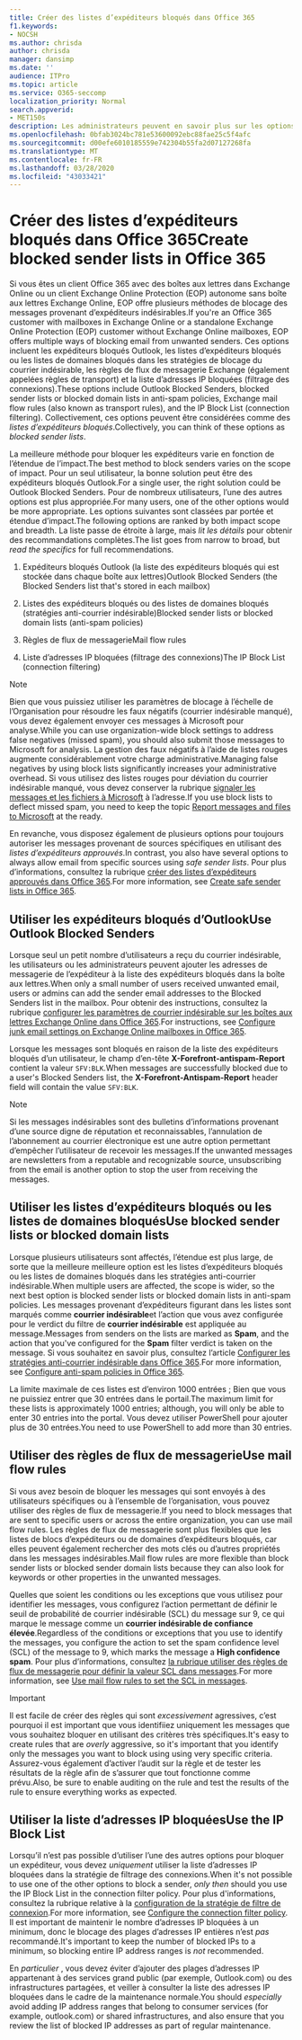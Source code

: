 ```yaml
---
title: Créer des listes d’expéditeurs bloqués dans Office 365
f1.keywords:
- NOCSH
ms.author: chrisda
author: chrisda
manager: dansimp
ms.date: ''
audience: ITPro
ms.topic: article
ms.service: O365-seccomp
localization_priority: Normal
search.appverid:
- MET150s
description: Les administrateurs peuvent en savoir plus sur les options disponibles dans Office 365 et EOP pour bloquer les messages entrants.
ms.openlocfilehash: 0bfab3024bc781e53600092ebc88fae25c5f4afc
ms.sourcegitcommit: d00efe6010185559e742304b55fa2d07127268fa
ms.translationtype: MT
ms.contentlocale: fr-FR
ms.lasthandoff: 03/28/2020
ms.locfileid: "43033421"
---
```

# <a name="create-blocked-sender-lists-in-office-365"></a><span data-ttu-id="3d13e-103">Créer des listes d’expéditeurs bloqués dans Office 365</span><span class="sxs-lookup"><span data-stu-id="3d13e-103">Create blocked sender lists in Office 365</span></span>

<span data-ttu-id="3d13e-104">Si vous êtes un client Office 365 avec des boîtes aux lettres dans Exchange Online ou un client Exchange Online Protection (EOP) autonome sans boîte aux lettres Exchange Online, EOP offre plusieurs méthodes de blocage des messages provenant d’expéditeurs indésirables.</span><span class="sxs-lookup"><span data-stu-id="3d13e-104">If you're an Office 365 customer with mailboxes in Exchange Online or a standalone Exchange Online Protection (EOP) customer without Exchange Online mailboxes, EOP offers multiple ways of blocking email from unwanted senders.</span></span> <span data-ttu-id="3d13e-105">Ces options incluent les expéditeurs bloqués Outlook, les listes d’expéditeurs bloqués ou les listes de domaines bloqués dans les stratégies de blocage du courrier indésirable, les règles de flux de messagerie Exchange (également appelées règles de transport) et la liste d’adresses IP bloquées (filtrage des connexions).</span><span class="sxs-lookup"><span data-stu-id="3d13e-105">These options include Outlook Blocked Senders, blocked sender lists or blocked domain lists in anti-spam policies, Exchange mail flow rules (also known as transport rules), and the IP Block List (connection filtering).</span></span> <span data-ttu-id="3d13e-106">Collectivement, ces options peuvent être considérées comme des _listes d’expéditeurs bloqués_.</span><span class="sxs-lookup"><span data-stu-id="3d13e-106">Collectively, you can think of these options as _blocked sender lists_.</span></span>

<span data-ttu-id="3d13e-107">La meilleure méthode pour bloquer les expéditeurs varie en fonction de l’étendue de l’impact.</span><span class="sxs-lookup"><span data-stu-id="3d13e-107">The best method to block senders varies on the scope of impact.</span></span> <span data-ttu-id="3d13e-108">Pour un seul utilisateur, la bonne solution peut être des expéditeurs bloqués Outlook.</span><span class="sxs-lookup"><span data-stu-id="3d13e-108">For a single user, the right solution could be Outlook Blocked Senders.</span></span> <span data-ttu-id="3d13e-109">Pour de nombreux utilisateurs, l’une des autres options est plus appropriée.</span><span class="sxs-lookup"><span data-stu-id="3d13e-109">For many users, one of the other options would be more appropriate.</span></span> <span data-ttu-id="3d13e-110">Les options suivantes sont classées par portée et étendue d’impact.</span><span class="sxs-lookup"><span data-stu-id="3d13e-110">The following options are ranked by both impact scope and breadth.</span></span> <span data-ttu-id="3d13e-111">La liste passe de étroite à large, mais *lit les détails* pour obtenir des recommandations complètes.</span><span class="sxs-lookup"><span data-stu-id="3d13e-111">The list goes from narrow to broad, but *read the specifics* for full recommendations.</span></span>

1. <span data-ttu-id="3d13e-112">Expéditeurs bloqués Outlook (la liste des expéditeurs bloqués qui est stockée dans chaque boîte aux lettres)</span><span class="sxs-lookup"><span data-stu-id="3d13e-112">Outlook Blocked Senders (the Blocked Senders list that's stored in each mailbox)</span></span>

2. <span data-ttu-id="3d13e-113">Listes des expéditeurs bloqués ou des listes de domaines bloqués (stratégies anti-courrier indésirable)</span><span class="sxs-lookup"><span data-stu-id="3d13e-113">Blocked sender lists or blocked domain lists (anti-spam policies)</span></span>

3. <span data-ttu-id="3d13e-114">Règles de flux de messagerie</span><span class="sxs-lookup"><span data-stu-id="3d13e-114">Mail flow rules</span></span>

4. <span data-ttu-id="3d13e-115">Liste d’adresses IP bloquées (filtrage des connexions)</span><span class="sxs-lookup"><span data-stu-id="3d13e-115">The IP Block List (connection filtering)</span></span>

> [!NOTE]
> <span data-ttu-id="3d13e-116">Bien que vous puissiez utiliser les paramètres de blocage à l’échelle de l’Organisation pour résoudre les faux négatifs (courrier indésirable manqué), vous devez également envoyer ces messages à Microsoft pour analyse.</span><span class="sxs-lookup"><span data-stu-id="3d13e-116">While you can use organization-wide block settings to address false negatives (missed spam), you should also submit those messages to Microsoft for analysis.</span></span> <span data-ttu-id="3d13e-117">La gestion des faux négatifs à l’aide de listes rouges augmente considérablement votre charge administrative.</span><span class="sxs-lookup"><span data-stu-id="3d13e-117">Managing false negatives by using block lists significantly increases your administrative overhead.</span></span> <span data-ttu-id="3d13e-118">Si vous utilisez des listes rouges pour déviation du courrier indésirable manqué, vous devez conserver la rubrique [signaler les messages et les fichiers à Microsoft](report-junk-email-messages-to-microsoft.md) à l’adresse.</span><span class="sxs-lookup"><span data-stu-id="3d13e-118">If you use block lists to deflect missed spam, you need to keep the topic [Report messages and files to Microsoft](report-junk-email-messages-to-microsoft.md) at the ready.</span></span>

<span data-ttu-id="3d13e-119">En revanche, vous disposez également de plusieurs options pour toujours autoriser les messages provenant de sources spécifiques en utilisant des _listes d’expéditeurs approuvés_.</span><span class="sxs-lookup"><span data-stu-id="3d13e-119">In contrast, you also have several options to always allow email from specific sources using _safe sender lists_.</span></span> <span data-ttu-id="3d13e-120">Pour plus d’informations, consultez la rubrique [créer des listes d’expéditeurs approuvés dans Office 365](create-safe-sender-lists-in-office-365.md).</span><span class="sxs-lookup"><span data-stu-id="3d13e-120">For more information, see [Create safe sender lists in Office 365](create-safe-sender-lists-in-office-365.md).</span></span>

## <a name="use-outlook-blocked-senders"></a><span data-ttu-id="3d13e-121">Utiliser les expéditeurs bloqués d’Outlook</span><span class="sxs-lookup"><span data-stu-id="3d13e-121">Use Outlook Blocked Senders</span></span>

<span data-ttu-id="3d13e-122">Lorsque seul un petit nombre d’utilisateurs a reçu du courrier indésirable, les utilisateurs ou les administrateurs peuvent ajouter les adresses de messagerie de l’expéditeur à la liste des expéditeurs bloqués dans la boîte aux lettres.</span><span class="sxs-lookup"><span data-stu-id="3d13e-122">When only a small number of users received unwanted email, users or admins can add the sender email addresses to the Blocked Senders list in the mailbox.</span></span> <span data-ttu-id="3d13e-123">Pour obtenir des instructions, consultez la rubrique [configurer les paramètres de courrier indésirable sur les boîtes aux lettres Exchange Online dans Office 365](configure-junk-email-settings-on-exo-mailboxes.md).</span><span class="sxs-lookup"><span data-stu-id="3d13e-123">For instructions, see [Configure junk email settings on Exchange Online mailboxes in Office 365](configure-junk-email-settings-on-exo-mailboxes.md).</span></span>

<span data-ttu-id="3d13e-124">Lorsque les messages sont bloqués en raison de la liste des expéditeurs bloqués d’un utilisateur, le champ d’en-tête **X-Forefront-antispam-Report** contient la valeur `SFV:BLK`.</span><span class="sxs-lookup"><span data-stu-id="3d13e-124">When messages are successfully blocked due to a user's Blocked Senders list, the **X-Forefront-Antispam-Report** header field will contain the value `SFV:BLK`.</span></span>

> [!NOTE]
> <span data-ttu-id="3d13e-125">Si les messages indésirables sont des bulletins d’informations provenant d’une source digne de réputation et reconnaissables, l’annulation de l’abonnement au courrier électronique est une autre option permettant d’empêcher l’utilisateur de recevoir les messages.</span><span class="sxs-lookup"><span data-stu-id="3d13e-125">If the unwanted messages are newsletters from a reputable and recognizable source, unsubscribing from the email is another option to stop the user from receiving the messages.</span></span>

## <a name="use-blocked-sender-lists-or-blocked-domain-lists"></a><span data-ttu-id="3d13e-126">Utiliser les listes d’expéditeurs bloqués ou les listes de domaines bloqués</span><span class="sxs-lookup"><span data-stu-id="3d13e-126">Use blocked sender lists or blocked domain lists</span></span>

<span data-ttu-id="3d13e-127">Lorsque plusieurs utilisateurs sont affectés, l’étendue est plus large, de sorte que la meilleure meilleure option est les listes d’expéditeurs bloqués ou les listes de domaines bloqués dans les stratégies anti-courrier indésirable.</span><span class="sxs-lookup"><span data-stu-id="3d13e-127">When multiple users are affected, the scope is wider, so the next best option is blocked sender lists or blocked domain lists in anti-spam policies.</span></span> <span data-ttu-id="3d13e-128">Les messages provenant d’expéditeurs figurant dans les listes sont marqués comme **courrier indésirable**et l’action que vous avez configurée pour le verdict du filtre de **courrier indésirable** est appliquée au message.</span><span class="sxs-lookup"><span data-stu-id="3d13e-128">Messages from senders on the lists are marked as **Spam**, and the action that you've configured for the **Spam** filter verdict is taken on the message.</span></span> <span data-ttu-id="3d13e-129">Si vous souhaitez en savoir plus, consultez l’article [Configurer les stratégies anti-courrier indésirable dans Office 365](configure-your-spam-filter-policies.md).</span><span class="sxs-lookup"><span data-stu-id="3d13e-129">For more information, see [Configure anti-spam policies in Office 365](configure-your-spam-filter-policies.md).</span></span>

<span data-ttu-id="3d13e-130">La limite maximale de ces listes est d’environ 1000 entrées ; Bien que vous ne puissiez entrer que 30 entrées dans le portail.</span><span class="sxs-lookup"><span data-stu-id="3d13e-130">The maximum limit for these lists is approximately 1000 entries; although, you will only be able to enter 30 entries into the portal.</span></span> <span data-ttu-id="3d13e-131">Vous devez utiliser PowerShell pour ajouter plus de 30 entrées.</span><span class="sxs-lookup"><span data-stu-id="3d13e-131">You need to use PowerShell to add more than 30 entries.</span></span>

## <a name="use-mail-flow-rules"></a><span data-ttu-id="3d13e-132">Utiliser des règles de flux de messagerie</span><span class="sxs-lookup"><span data-stu-id="3d13e-132">Use mail flow rules</span></span>

<span data-ttu-id="3d13e-133">Si vous avez besoin de bloquer les messages qui sont envoyés à des utilisateurs spécifiques ou à l’ensemble de l’organisation, vous pouvez utiliser des règles de flux de messagerie.</span><span class="sxs-lookup"><span data-stu-id="3d13e-133">If you need to block messages that are sent to specific users or across the entire organization, you can use mail flow rules.</span></span> <span data-ttu-id="3d13e-134">Les règles de flux de messagerie sont plus flexibles que les listes de blocs d’expéditeurs ou de domaines d’expéditeurs bloqués, car elles peuvent également rechercher des mots clés ou d’autres propriétés dans les messages indésirables.</span><span class="sxs-lookup"><span data-stu-id="3d13e-134">Mail flow rules are more flexible than block sender lists or blocked sender domain lists because they can also look for keywords or other properties in the unwanted messages.</span></span>

<span data-ttu-id="3d13e-135">Quelles que soient les conditions ou les exceptions que vous utilisez pour identifier les messages, vous configurez l’action permettant de définir le seuil de probabilité de courrier indésirable (SCL) du message sur 9, ce qui marque le message comme un **courrier indésirable de confiance élevée**.</span><span class="sxs-lookup"><span data-stu-id="3d13e-135">Regardless of the conditions or exceptions that you use to identify the messages, you configure the action to set the spam confidence level (SCL) of the message to 9, which marks the message a **High confidence spam**.</span></span> <span data-ttu-id="3d13e-136">Pour plus d’informations, consultez [la rubrique utiliser des règles de flux de messagerie pour définir la valeur SCL dans messages](use-mail-flow-rules-to-set-the-spam-confidence-level-scl-in-messages.md).</span><span class="sxs-lookup"><span data-stu-id="3d13e-136">For more information, see [Use mail flow rules to set the SCL in messages](use-mail-flow-rules-to-set-the-spam-confidence-level-scl-in-messages.md).</span></span>

> [!IMPORTANT]
> <span data-ttu-id="3d13e-137">Il est facile de créer des règles qui sont *excessivement* agressives, c’est pourquoi il est important que vous identifiiez uniquement les messages que vous souhaitez bloquer en utilisant des critères très spécifiques.</span><span class="sxs-lookup"><span data-stu-id="3d13e-137">It's easy to create rules that are *overly* aggressive, so it's important that you identify only the messages you want to block using using very specific criteria.</span></span> <span data-ttu-id="3d13e-138">Assurez-vous également d’activer l’audit sur la règle et de tester les résultats de la règle afin de s’assurer que tout fonctionne comme prévu.</span><span class="sxs-lookup"><span data-stu-id="3d13e-138">Also, be sure to enable auditing on the rule and test the results of the rule to ensure everything works as expected.</span></span>

## <a name="use-the-ip-block-list"></a><span data-ttu-id="3d13e-139">Utiliser la liste d’adresses IP bloquées</span><span class="sxs-lookup"><span data-stu-id="3d13e-139">Use the IP Block List</span></span>

<span data-ttu-id="3d13e-140">Lorsqu’il n’est pas possible d’utiliser l’une des autres options pour bloquer un expéditeur, vous devez *uniquement* utiliser la liste d’adresses IP bloquées dans la stratégie de filtrage des connexions.</span><span class="sxs-lookup"><span data-stu-id="3d13e-140">When it's not possible to use one of the other options to block a sender, *only then* should you use the IP Block List in the connection filter policy.</span></span> <span data-ttu-id="3d13e-141">Pour plus d'informations, consultez la rubrique relative à la [configuration de la stratégie de filtre de connexion](configure-the-connection-filter-policy.md).</span><span class="sxs-lookup"><span data-stu-id="3d13e-141">For more information, see [Configure the connection filter policy](configure-the-connection-filter-policy.md).</span></span> <span data-ttu-id="3d13e-142">Il est important de maintenir le nombre d’adresses IP bloquées à un minimum, donc le blocage des plages d’adresses IP entières n’est *pas* recommandé.</span><span class="sxs-lookup"><span data-stu-id="3d13e-142">It's important to keep the number of blocked IPs to a minimum, so blocking entire IP address ranges is *not* recommended.</span></span>

<span data-ttu-id="3d13e-143">En *particulier* , vous devez éviter d’ajouter des plages d’adresses IP appartenant à des services grand public (par exemple, Outlook.com) ou des infrastructures partagées, et veiller à consulter la liste des adresses IP bloquées dans le cadre de la maintenance normale.</span><span class="sxs-lookup"><span data-stu-id="3d13e-143">You should *especially* avoid adding IP address ranges that belong to consumer services (for example, outlook.com) or shared infrastructures, and also ensure that you review the list of blocked IP addresses as part of regular maintenance.</span></span>
